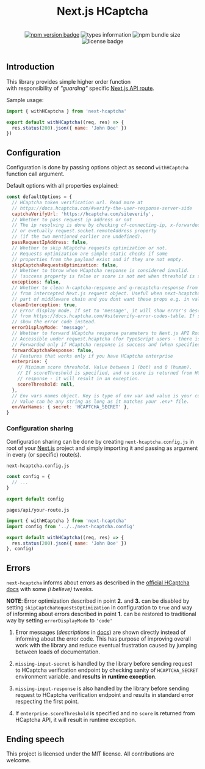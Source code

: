 <div align="center">
  <h1>Next.js HCaptcha</h1>
  <br />
</div>

<div align="center">
  <a href="https://www.npmjs.com/package/next-hcaptcha"><img alt="npm version badge" src="https://badgen.net/npm/v/next-hcaptcha"></a>  
  <img alt="types information" src="https://badgen.net/npm/types/next-hcaptcha">
  <img alt="npm bundle size" src="https://badgen.net/bundlephobia/minzip/next-hcaptcha">
  <img alt="license badge" src="https://badgen.net/npm/license/next-hcaptcha">
  
</div>

<br />

## Introduction

This library provides simple higher order function  
with responsibility of _"guarding"_ specific [Next.js API route][next-api-routes].

Sample usage:

```js
import { withHCaptcha } from 'next-hcaptcha'

export default withHCaptcha((req, res) => {
  res.status(200).json({ name: 'John Doe' })
})
```

## Configuration

Configuration is done by passing options object as second `withHCaptcha` function call argument.

Default options with all properties explained:

```js
const defaultOptions = {
  // HCaptcha token verification url. Read more at
  // https://docs.hcaptcha.com/#verify-the-user-response-server-side
  captchaVerifyUrl: 'https://hcaptcha.com/siteverify',
  // Whether to pass request ip address or not
  // The ip resolving is done by checking cf-connecting-ip, x-forwarded-for headers
  // or evetually request.socket.remoteAddress property
  // (if the two mentioned earlier are undefined).
  passRequestIpAddress: false,
  // Whether to skip HCaptcha requests optimization or not.
  // Requests optimization are simple static checks if some
  // properties from the payload exist and if they are not empty.
  skipCaptchaRequestsOptimization: false,
  // Whether to throw when HCaptcha response is considered invalid.
  // (success property is false or score is not met when threshold is set)
  exceptions: false,
  // Whether to clean h-captcha-response and g-recaptcha-response from body
  // from intercepted Next.js request object. Useful when next-hcaptcha is
  // part of middleware chain and you dont want these props e.g. in validation layer
  cleanInterception: true,
  // Error display mode. If set to 'message', it will show error's descriptions
  // from https://docs.hcaptcha.com/#siteverify-error-codes-table. If set to 'code' it will
  // show the error code instead.
  errorDisplayMode: 'message',
  // Whether to forward HCaptcha response parameters to Next.js API Route handler request parameter.
  // Accessible under request.hcaptcha (for TypeScript users - there is NextApiRequestWithHCaptcha type).
  // Forwarded only if HCaptcha response is success and (when specified) if passed `enterprise.scoreThreshold` check.
  forwardCaptchaResponse: false,
  // Features that works only if you have HCaptcha enterprise
  enterprise: {
    // Minimum score threshold. Value between 1 (bot) and 0 (human).
    // If scoreThreshold is specified, and no score is returned from HCaptcha
    // response - it will result in an exception.
    scoreThreshold: null,
  },
  // Env vars names object. Key is type of env var and value is your custom name.
  // Value can be any string as long as it matches your .env* file.
  envVarNames: { secret: 'HCAPTCHA_SECRET' },
}
```

### Configuration sharing

Configuration sharing can be done by creating `next-hcaptcha.config.js` in root of your [Next.js][next-homepage] project and simply importing it and passing as argument in every (or specific) route(s).

`next-hcaptcha.config.js`

```js
const config = {
  // ...
}

export default config
```

`pages/api/your-route.js`

```js
import { withHCaptcha } from 'next-hcaptcha'
import config from '../../next-hcaptcha.config'

export default withHCaptcha((req, res) => {
  res.status(200).json({ name: 'John Doe' })
}, config)
```

## Errors

`next-hcaptcha` informs about errors as described in the [official HCaptcha docs][hcaptcha-docs-errors] with some _(i believe)_ tweaks.

**NOTE**: Error optimization described in point **2.** and **3.** can be disabled by setting `skipCaptchaRequestsOptimization` in configuration to `true` and way of informing about errors described in point **1.**
can be restored to traditional way by setting `errorDisplayMode` to `'code'`

1. Error messages (_descriptions_ in [docs][hcaptcha-docs-errors]) are shown directly instead of informing about the error code. This has purpose of improving overall work with the library and reduce eventual frustration caused by jumping between loads of documentation.

2. `missing-input-secret` is handled by the library before sending request to HCaptcha verification endpoint by checking sanity of `HCAPTCHA_SECRET` environment variable. and **results in runtime exception**.

3. `missing-input-response` is also handled by the library before sending request to HCaptcha verification endpoint and results in standard error respecting the first point.

4. If `enterprise.scoreThreshold` is specified and no `score` is returned from HCaptcha API, it will result in runtime exception.

## Ending speech

This project is licensed under the MIT license.
All contributions are welcome.

[hcaptcha-docs-errors]: https://docs.hcaptcha.com/#siteverify-error-codes-table
[next-homepage]: https://nextjs.org/
[next-api-routes]: https://nextjs.org/docs/api-routes/introduction
